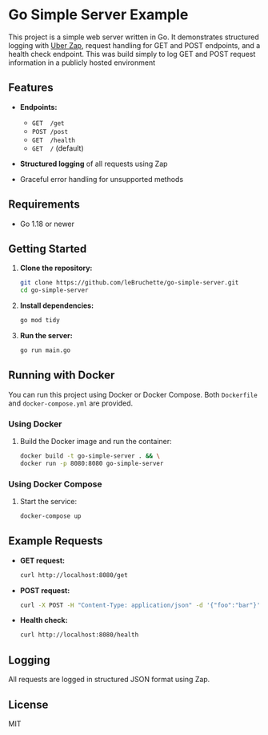 
# Go Simple Server Example

This project is a simple web server written in Go. It demonstrates structured logging with [Uber Zap](https://github.com/uber-go/zap), request handling for GET and POST endpoints, and a health check endpoint.  This was build simply to log GET and POST request information in a publicly hosted environment

## Features
- **Endpoints:**
    - `GET  /get`
    - `POST /post`
    - `GET  /health`
    - `GET  /` (default)


- **Structured logging** of all requests using Zap
-  Graceful error handling for unsupported methods

## Requirements

- Go 1.18 or newer

## Getting Started

1. **Clone the repository:**
   ```sh
   git clone https://github.com/leBruchette/go-simple-server.git
   cd go-simple-server
   ```

2. **Install dependencies:**
   ```sh
   go mod tidy
   ```

3. **Run the server:**
   ```sh
   go run main.go
   ```

## Running with Docker

You can run this project using Docker or Docker Compose.  Both `Dockerfile` and `docker-compose.yml` are provided.

### Using Docker

1. Build the Docker image and run the container:
   ```sh
   docker build -t go-simple-server . && \
   docker run -p 8080:8080 go-simple-server
   ```

### Using Docker Compose 
1. Start the service:
   ```sh
   docker-compose up
   ```



## Example Requests

- **GET request:**
  ```sh
  curl http://localhost:8080/get
  ```

- **POST request:**
  ```sh
  curl -X POST -H "Content-Type: application/json" -d '{"foo":"bar"}' http://localhost:8080/post
  ```

- **Health check:**
  ```sh
  curl http://localhost:8080/health
  ```

## Logging

All requests are logged in structured JSON format using Zap.

## License

MIT
